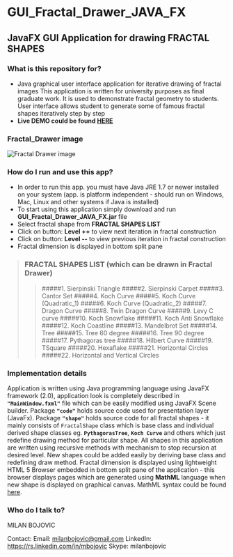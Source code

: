 # GUI_Fractal_Drawer_JAVA_FX #

## JavaFX GUI Application for drawing FRACTAL SHAPES ##

### What is this repository for? ###

* Java graphical user interface application for iterative drawing of fractal images
  This application is written for university purposes as final graduate work. 
  It is used to demonstrate fractal geometry to students. User interface allows student to generate some of famous fractal shapes iteratively step by step
* __Live DEMO could be found [HERE](http://130.255.72.230/fractalDrawer)__

### Fractal_Drawer image ###
![Fractal Drawer image](https://raw.githubusercontent.com/milanbojovic/GUI_Fractal_Drawer_JAVA_FX/master/Fraktal_images/Application_look.png)

### How do I run and use this app? ###

* In order to run this app. you must have Java JRE 1.7 or newer installed on your system (app. is platform independent - should run on Windows, Mac, Linux and other systems if Java is installed)
* To start using this application simply download and run __GUI_Fractal_Drawer_JAVA_FX.jar__ file
* Select fractal shape from __FRACTAL SHAPES LIST__
* Click on button: __Level ++__ to view next iteration in fractal construction
* Click on button: __Level --__ to view previous iteration in fractal construction
* Fractal dimension is displayed in bottom split pane


>### FRACTAL SHAPES LIST (which can be drawn in Fractal Drawer)
>>#####1.   Sierpinski Triangle
>>#####2.   Sierpinski Carpet
>>#####3.     Cantor Set
>>#####4.     Koch Curve
>>#####5.     Koch Curve (Quadratic_1)
>>#####6.    Koch Curve (Quadratic_2)
>>#####7.    Dragon Curve
>>#####8.    Twin Dragon Curve
>>#####9. Levy C curve
>>#####10. Koch Snowflake
>>#####11. Koch Anti Snowflake
>>#####12. Koch Coastline
>>#####13. Mandelbrot Set
>>#####14. Tree
>>#####15. Tree 60 degree
>>#####16. Tree 90 degree
>>#####17. Pythagoras tree
>>#####18. Hilbert Curve
>>#####19. TSquare
>>#####20. Hexaflake
>>#####21. Horizontal Circles
>>#####22. Horizontal and Vertical Circles


### Implementation details ###
Application is written using Java programming language using JavaFX framework (2.0), application look is completely described in __`"MainWindow.fxml"`__ file which can be easily modified using JavaFX Scene builder. Package __`"code"`__ holds source code used for presentation layer (JavaFx). Package __`"shape"`__ holds source code for all fractal shapes - it mainly consists of `FractalShape` class which is base class and individual derived shape classes eg. __`PythagorasTree`__, __`Koch Curve`__ and others which just redefine drawing method for particular shape. All shapes in this application are written using recursive methods with mechanism to stop recursion at desired level. New shapes could be added easily by deriving base class and redefining draw method.
Fractal dimension is displayed using lightweight HTML 5 Browser embedded in bottom split pane of the application - this browser displays pages which are generated using __MathML__ language when new shape is displayed on graphical canvas. MathML syntax could be found [here](http://www.tutorialspoint.com/html5/html5_mathml.htm).

### Who do I talk to? ###

MILAN BOJOVIC

Contact:
Email: milanbojovic@gmail.com
LinkedIn: https://rs.linkedin.com/in/mbojovic
Skype: milanbojovic
